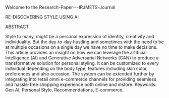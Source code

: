 Welcome to the Research-Paper---IRJMETS-Journal

RE-DISCOVERING STYLE USING AI

ABSTRACT

Style to many, might be a personal expression of identity, creativity and individuality. But the day-to-day hustling and sometimes with the need to be at multiple occasions on a single day we have no time to make decisions. This article provides an insight on how we can leverage the artificial Intelligence (AI) and Generative Adversarial Networks (GAN) to produce a transformative solution for personal styling. It can be customized to every individual depending on the body type, features including skin color, preferences and also occasion. The system can be extended further by integrating into retail omni e-commerce channels for providing seamless and hassle-free shopping experience both online and instore. Keywords: Gen AI, Personal Style, Recommendations, E-commerce.
